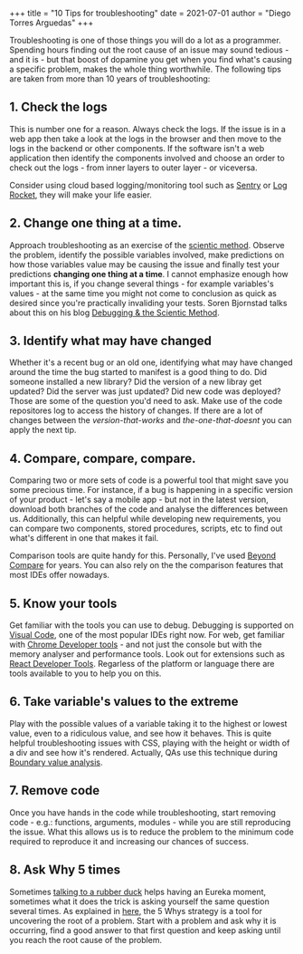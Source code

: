 +++
title = "10 Tips for troubleshooting"
date = 2021-07-01
author = "Diego Torres Arguedas"
+++

 
Troubleshooting is one of those things you will do a lot as a programmer. Spending hours finding out the root cause of an issue may sound tedious - and it is - but that boost of dopamine you get when you find what's causing a specific problem, makes the whole thing worthwhile. The following tips are taken from more than 10 years of troubleshooting:

## 1. Check the logs
This is number one for a reason. Always check the logs. If the issue is in a web app then take a look at the logs in the browser and then move to the logs in the backend or other components. If the software isn't a web application then identify the components involved and choose an order to check out the logs - from inner layers to outer layer - or viceversa.

Consider using cloud based logging/monitoring tool such as [Sentry](https://www.sentry.io) or [Log Rocket](https://logrocket.com/), they will make your life easier.


## 2. Change one thing at a time.

Approach troubleshooting as an exercise of the [scientic method](https://www.britannica.com/science/scientific-method). Observe the problem, identify the possible variables involved, make predictions on how those variables value may be causing the issue and finally test your predictions **changing one thing at a time**. I cannot emphasize enough how important this is, if you change several things - for example variables's values - at the same time you might not come to conclusion as quick as desired since you're practically invaliding your tests. Soren Bjornstad talks about this on his blog [Debugging & the Scientic Method](https://controlaltbackspace.org/debugging/scientific-method/).

## 3. Identify what may have changed

Whether it's a recent bug or an old one, identifying what may have changed around the time the bug started to manifest is a good thing to do. Did someone installed a new library? Did the version of a new libray get updated? Did the server was just updated? Did new code was deployed? Those are some of the question you'd need to ask. Make use of the code repositores log to access the history of changes. If there are a lot of changes between the *version-that-works* and *the-one-that-doesnt* you can apply the next tip.


## 4. Compare, compare, compare.
Comparing two or more sets of code is a powerful tool that might save you some precious time. For instance, if a bug is happening in a specific version of your product - let's say a mobile app - but not in the latest version, download both branches of the code and analyse the differences between us. Additionally, this can helpful while developing new requirements, you can compare two components, stored procedures, scripts, etc to find out what's different in one that makes it fail. 

Comparison tools are quite handy for this. Personally, I've used [Beyond Compare](https://www.scootersoftware.com/) for years. You can also rely on the the comparison features that most IDEs offer nowadays.

## 5. Know your tools
Get familiar with the tools you can use to debug. Debugging is supported on [Visual Code](https://code.visualstudio.com/docs/editor/debugging), one of the most popular IDEs right now. For web, get familiar with [Chrome Developer tools](https://developer.chrome.com/docs/devtools/) - and not just the console but with the memory analyser and performance tools. Look out for extensions such as [React Developer Tools](https://chrome.google.com/webstore/detail/react-developer-tools/fmkadmapgofadopljbjfkapdkoienihi?hl=en#:~:text=React%20Developer%20Tools%20is%20a,in%20the%20Chrome%20Developer%20Tools.&text=This%20extension%20requires%20permissions%20to,not%20transmit%20any%20data%20remotely.). Regarless of the platform or language  there are tools available to you to help you on this.


## 6. Take variable's values to the extreme
Play with the possible values of a variable taking it to the highest or lowest value, even to a ridiculous value, and see how it behaves. This is quite helpful troubleshooting issues with CSS, playing with the height or width of a div and see how it's rendered. Actually, QAs use this technique during [Boundary value analysis](https://en.wikipedia.org/wiki/Boundary-value_analysis).


## 7. Remove code
Once you have hands in the code while troubleshooting, start removing code  - e.g.: functions, arguments, modules - while you are still reproducing the issue. What this allows us is to reduce the problem to the minimum code required to reproduce it and increasing our chances of success.


## 8. Ask Why 5 times
Sometimes [talking to a rubber duck](https://en.wikipedia.org/wiki/Rubber_duck_debugging) helps having an Eureka  moment, sometimes what it does the trick is asking yourself the same question several times. As explained in [here](https://www.mindtools.com/pages/article/newTMC_5W.htm#:~:text=The%205%20Whys%20strategy%20is,then%20ask%20the%20question%20again.),
the 5 Whys strategy is a tool for uncovering the root of a problem. Start with a problem and ask why it is occurring, find a good answer to that first question and keep asking until you reach the root cause of the problem.


